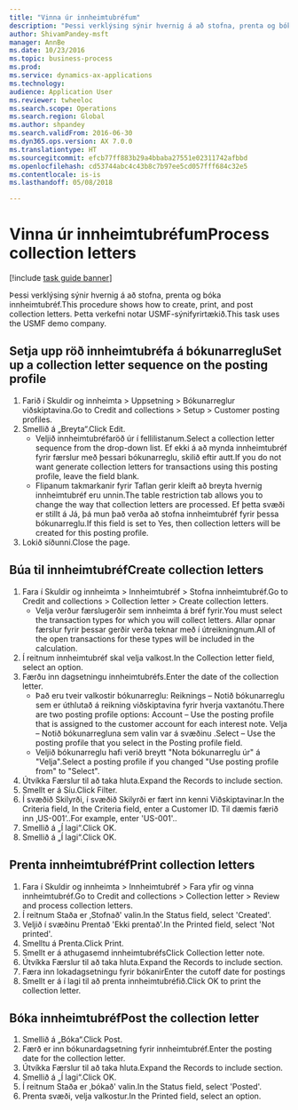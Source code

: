 ```yaml
--- 
title: "Vinna úr innheimtubréfum"
description: "Þessi verklýsing sýnir hvernig á að stofna, prenta og bóka innheimtubréf."
author: ShivamPandey-msft
manager: AnnBe
ms.date: 10/23/2016
ms.topic: business-process
ms.prod: 
ms.service: dynamics-ax-applications
ms.technology: 
audience: Application User
ms.reviewer: twheeloc
ms.search.scope: Operations
ms.search.region: Global
ms.author: shpandey
ms.search.validFrom: 2016-06-30
ms.dyn365.ops.version: AX 7.0.0
ms.translationtype: HT
ms.sourcegitcommit: efcb77ff883b29a4bbaba27551e02311742afbbd
ms.openlocfilehash: cd53744abc4c43b8c7b97ee5cd057fff684c32e5
ms.contentlocale: is-is
ms.lasthandoff: 05/08/2018

---
```

# <a name="process-collection-letters"></a><span data-ttu-id="c6e28-103">Vinna úr innheimtubréfum</span><span class="sxs-lookup"><span data-stu-id="c6e28-103">Process collection letters</span></span>

[!include [task guide banner](../../includes/task-guide-banner.md)]

<span data-ttu-id="c6e28-104">Þessi verklýsing sýnir hvernig á að stofna, prenta og bóka innheimtubréf.</span><span class="sxs-lookup"><span data-stu-id="c6e28-104">This procedure shows how to create, print, and post collection letters.</span></span> <span data-ttu-id="c6e28-105">Þetta verkefni notar USMF-sýnifyrirtækið.</span><span class="sxs-lookup"><span data-stu-id="c6e28-105">This task uses the USMF demo company.</span></span>


## <a name="set-up-a-collection-letter-sequence-on-the-posting-profile"></a><span data-ttu-id="c6e28-106">Setja upp röð innheimtubréfa á bókunarreglu</span><span class="sxs-lookup"><span data-stu-id="c6e28-106">Set up a collection letter sequence on the posting profile</span></span>
1. <span data-ttu-id="c6e28-107">Farið í Skuldir og innheimta > Uppsetning > Bókunarreglur viðskiptavina.</span><span class="sxs-lookup"><span data-stu-id="c6e28-107">Go to Credit and collections > Setup > Customer posting profiles.</span></span>
2. <span data-ttu-id="c6e28-108">Smellið á „Breyta“.</span><span class="sxs-lookup"><span data-stu-id="c6e28-108">Click Edit.</span></span>
    * <span data-ttu-id="c6e28-109">Veljið innheimtubréfaröð úr í fellilistanum.</span><span class="sxs-lookup"><span data-stu-id="c6e28-109">Select a collection letter sequence from the drop-down list.</span></span> <span data-ttu-id="c6e28-110">Ef ekki á að mynda innheimtubréf fyrir færslur með þessari bókunarreglu, skilið eftir autt.</span><span class="sxs-lookup"><span data-stu-id="c6e28-110">If you do not want generate collection letters for transactions using this posting profile, leave the field blank.</span></span>  
    * <span data-ttu-id="c6e28-111">Flipanum takmarkanir fyrir Taflan gerir kleift að breyta hvernig innheimtubréf eru unnin.</span><span class="sxs-lookup"><span data-stu-id="c6e28-111">The table restriction tab allows you to change the way that collection letters are processed.</span></span> <span data-ttu-id="c6e28-112">Ef þetta svæði er stillt á Já, þá mun það verða að stofna innheimtubréf fyrir þessa bókunarreglu.</span><span class="sxs-lookup"><span data-stu-id="c6e28-112">If this field is set to Yes, then collection letters will be created for this posting profile.</span></span>  
3. <span data-ttu-id="c6e28-113">Lokið síðunni.</span><span class="sxs-lookup"><span data-stu-id="c6e28-113">Close the page.</span></span>

## <a name="create-collection-letters"></a><span data-ttu-id="c6e28-114">Búa til innheimtubréf</span><span class="sxs-lookup"><span data-stu-id="c6e28-114">Create collection letters</span></span>
1. <span data-ttu-id="c6e28-115">Fara í Skuldir og innheimta > Innheimtubréf > Stofna innheimtubréf.</span><span class="sxs-lookup"><span data-stu-id="c6e28-115">Go to Credit and collections > Collection letter > Create collection letters.</span></span>
    * <span data-ttu-id="c6e28-116">Velja verður færslugerðir sem innheimta á bréf fyrir.</span><span class="sxs-lookup"><span data-stu-id="c6e28-116">You must select the transaction types for which you will collect letters.</span></span> <span data-ttu-id="c6e28-117">Allar opnar færslur fyrir þessar gerðir verða teknar með í útreikningnum.</span><span class="sxs-lookup"><span data-stu-id="c6e28-117">All of the open transactions for these types will be included in the calculation.</span></span>  
2. <span data-ttu-id="c6e28-118">Í reitnum innheimtubréf skal velja valkost.</span><span class="sxs-lookup"><span data-stu-id="c6e28-118">In the Collection letter field, select an option.</span></span>
3. <span data-ttu-id="c6e28-119">Færðu inn dagsetningu innheimtubréfs.</span><span class="sxs-lookup"><span data-stu-id="c6e28-119">Enter the date of the collection letter.</span></span>
    * <span data-ttu-id="c6e28-120">Það eru tveir valkostir bókunarreglu: Reiknings – Notið bókunarreglu sem er úthlutað á reikning viðskiptavina fyrir hverja vaxtanótu.</span><span class="sxs-lookup"><span data-stu-id="c6e28-120">There are two posting profile options:   Account – Use the posting profile that is assigned to the customer account for each interest note.</span></span>   <span data-ttu-id="c6e28-121">Velja – Notið bókunarregluna sem valin var á svæðinu .</span><span class="sxs-lookup"><span data-stu-id="c6e28-121">Select – Use the posting profile that you select in the Posting profile field.</span></span>  
    * <span data-ttu-id="c6e28-122">Veljið bókunarreglu hafi verið breytt "Nota bókunarreglu úr" á "Velja".</span><span class="sxs-lookup"><span data-stu-id="c6e28-122">Select a posting profile if you changed "Use posting profile from" to "Select".</span></span>  
4. <span data-ttu-id="c6e28-123">Útvíkka Færslur til að taka hluta.</span><span class="sxs-lookup"><span data-stu-id="c6e28-123">Expand the Records to include section.</span></span>
5. <span data-ttu-id="c6e28-124">Smellt er á Síu.</span><span class="sxs-lookup"><span data-stu-id="c6e28-124">Click Filter.</span></span>
6. <span data-ttu-id="c6e28-125">Í svæðið Skilyrði, í svæðið Skilyrði er fært inn kenni Viðskiptavinar.</span><span class="sxs-lookup"><span data-stu-id="c6e28-125">In the Criteria field, In the Criteria field, enter a Customer ID.</span></span> <span data-ttu-id="c6e28-126">Til dæmis færið inn ‚US-001‘..</span><span class="sxs-lookup"><span data-stu-id="c6e28-126">For example, enter 'US-001'..</span></span>
7. <span data-ttu-id="c6e28-127">Smellið á „Í lagi“.</span><span class="sxs-lookup"><span data-stu-id="c6e28-127">Click OK.</span></span>
8. <span data-ttu-id="c6e28-128">Smellið á „Í lagi“.</span><span class="sxs-lookup"><span data-stu-id="c6e28-128">Click OK.</span></span>

## <a name="print-collection-letters"></a><span data-ttu-id="c6e28-129">Prenta innheimtubréf</span><span class="sxs-lookup"><span data-stu-id="c6e28-129">Print collection letters</span></span>
1. <span data-ttu-id="c6e28-130">Fara í Skuldir og innheimta > Innheimtubréf > Fara yfir og vinna innheimtubréf.</span><span class="sxs-lookup"><span data-stu-id="c6e28-130">Go to Credit and collections > Collection letter > Review and process collection letters.</span></span>
2. <span data-ttu-id="c6e28-131">Í reitnum Staða er ‚Stofnað' valin.</span><span class="sxs-lookup"><span data-stu-id="c6e28-131">In the Status field, select 'Created'.</span></span>
3. <span data-ttu-id="c6e28-132">Veljið í svæðinu Prentað 'Ekki prentað'.</span><span class="sxs-lookup"><span data-stu-id="c6e28-132">In the Printed field, select 'Not printed'.</span></span>
4. <span data-ttu-id="c6e28-133">Smelltu á Prenta.</span><span class="sxs-lookup"><span data-stu-id="c6e28-133">Click Print.</span></span>
5. <span data-ttu-id="c6e28-134">Smellt er á athugasemd innheimtubréfs</span><span class="sxs-lookup"><span data-stu-id="c6e28-134">Click Collection letter note.</span></span>
6. <span data-ttu-id="c6e28-135">Útvíkka Færslur til að taka hluta.</span><span class="sxs-lookup"><span data-stu-id="c6e28-135">Expand the Records to include section.</span></span>
7. <span data-ttu-id="c6e28-136">Færa inn lokadagsetningu fyrir bókanir</span><span class="sxs-lookup"><span data-stu-id="c6e28-136">Enter the cutoff date for postings</span></span>
8. <span data-ttu-id="c6e28-137">Smellt er á í lagi til að prenta innheimtubréfið.</span><span class="sxs-lookup"><span data-stu-id="c6e28-137">Click OK to print the collection letter.</span></span>

## <a name="post-the-collection-letter"></a><span data-ttu-id="c6e28-138">Bóka innheimtubréf</span><span class="sxs-lookup"><span data-stu-id="c6e28-138">Post the collection letter</span></span>
1. <span data-ttu-id="c6e28-139">Smellið á „Bóka“.</span><span class="sxs-lookup"><span data-stu-id="c6e28-139">Click Post.</span></span>
2. <span data-ttu-id="c6e28-140">Færð er inn bókunardagsetning fyrir innheimtubréf.</span><span class="sxs-lookup"><span data-stu-id="c6e28-140">Enter the posting date for the collection letter.</span></span>
3. <span data-ttu-id="c6e28-141">Útvíkka Færslur til að taka hluta.</span><span class="sxs-lookup"><span data-stu-id="c6e28-141">Expand the Records to include section.</span></span>
4. <span data-ttu-id="c6e28-142">Smellið á „Í lagi“.</span><span class="sxs-lookup"><span data-stu-id="c6e28-142">Click OK.</span></span>
5. <span data-ttu-id="c6e28-143">Í reitnum Staða er ‚bókað' valin.</span><span class="sxs-lookup"><span data-stu-id="c6e28-143">In the Status field, select 'Posted'.</span></span>
6. <span data-ttu-id="c6e28-144">Prenta svæði, velja valkostur.</span><span class="sxs-lookup"><span data-stu-id="c6e28-144">In the Printed field, select an option.</span></span>


